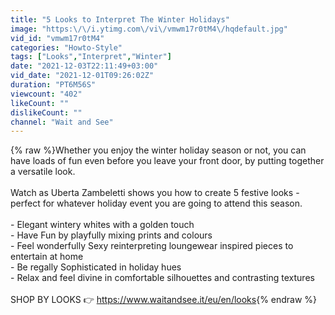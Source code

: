 ```yaml
---
title: "5 Looks to Interpret The Winter Holidays"
image: "https:\/\/i.ytimg.com\/vi\/vmwm17r0tM4\/hqdefault.jpg"
vid_id: "vmwm17r0tM4"
categories: "Howto-Style"
tags: ["Looks","Interpret","Winter"]
date: "2021-12-03T22:11:49+03:00"
vid_date: "2021-12-01T09:26:02Z"
duration: "PT6M56S"
viewcount: "402"
likeCount: ""
dislikeCount: ""
channel: "Wait and See"
---
```

{% raw %}Whether you enjoy the winter holiday season or not, you can have loads of fun even before you leave your front door, by putting together a versatile look.<br /><br />Watch as Uberta Zambeletti shows you how to create 5 festive looks - perfect for whatever holiday event you are going to attend this season.<br /><br />- Elegant wintery whites with a golden touch<br />- Have Fun by playfully mixing prints and colours<br />- Feel wonderfully Sexy reinterpreting loungewear inspired pieces to entertain at home<br />- Be regally Sophisticated in holiday hues<br />- Relax and feel divine in comfortable silhouettes and contrasting textures﻿<br /><br />SHOP BY LOOKS 👉 <a rel="nofollow" target="blank" href="https://www.waitandsee.it/eu/en/looks">https://www.waitandsee.it/eu/en/looks</a>{% endraw %}
